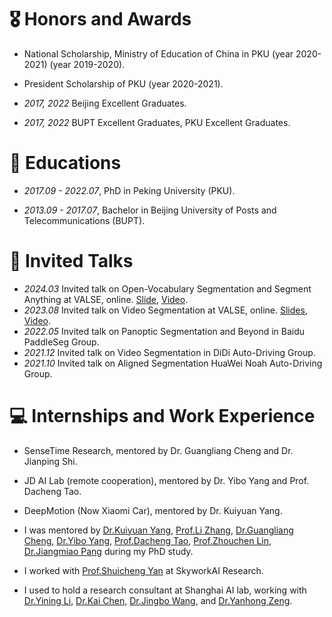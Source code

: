 # 🎖 Honors and Awards

- National Scholarship, Ministry of Education of China in PKU (year 2020-2021) (year 2019-2020).

- President Scholarship of PKU (year 2020-2021).

- *2017, 2022* Beijing Excellent Graduates.

- *2017, 2022* BUPT Excellent Graduates, PKU Excellent Graduates.


# 📖 Educations

- *2017.09 - 2022.07*, PhD in Peking University (PKU).

- *2013.09 - 2017.07*, Bachelor in Beijing University of Posts and Telecommunications (BUPT).


# 💬 Invited Talks

- *2024.03* Invited talk on Open-Vocabulary Segmentation and Segment Anything at VALSE, online. [Slide](../../project/paper_local/xiangtai_valse_talk_3_20_2024.pdf), [Video](https://www.bilibili.com/video/BV1PZ421b7U7/?spm_id_from=333.337.search-card.all.click&vd_source=6bb672e5bcff6f43a998d1ba30743967).
- *2023.08* Invited talk on Video Segmentation at VALSE, online. [Slides](../../project/paper_local/talk-valse-8-30-2023.pdf), [Video](https://www.bilibili.com/video/BV1Ku411u741/?spm_id_from=333.337.search-card.all.click&vd_source=6bb672e5bcff6f43a998d1ba30743967).
- *2022.05* Invited talk on Panoptic Segmentation and Beyond in Baidu PaddleSeg Group.
- *2021.12* Invited talk on Video Segmentation in DiDi Auto-Driving Group.
- *2021.10* Invited talk on Aligned Segmentation HuaWei Noah Auto-Driving Group.


# 💻 Internships and Work Experience

- SenseTime Research, mentored by Dr. Guangliang Cheng and Dr. Jianping Shi.

- JD AI Lab (remote cooperation), mentored by Dr. Yibo Yang and Prof. Dacheng Tao.

- DeepMotion (Now Xiaomi Car), mentored by Dr. Kuiyuan Yang.

- I was mentored by [Dr.Kuiyuan Yang](https://scholar.google.com/citations?user=g2gAY_0AAAAJ&hl=zh-CN), [Prof.Li Zhang](https://scholar.google.com.hk/citations?user=-wOTCE8AAAAJ&hl=vi), [Dr.Guangliang Cheng](https://scholar.google.com/citations?user=FToOC-wAAAAJ&hl=zh-CN), [Dr.Yibo Yang](https://iboing.github.io/), [Prof.Dacheng Tao](https://scholar.google.com/citations?user=RwlJNLcAAAAJ&hl=zh-CN), [Prof.Zhouchen Lin](https://zhouchenlin.github.io/), [Dr.Jiangmiao Pang](https://oceanpang.github.io/) during my PhD study.

- I worked with [Prof.Shuicheng Yan](https://scholar.google.com.hk/citations?user=DNuiPHwAAAAJ&hl=en) at SkyworkAI Research.

- I used to hold a research consultant at Shanghai AI lab, working with [Dr.Yining Li](https://scholar.google.com.hk/citations?user=y_cp1sUAAAAJ&hl=en), [Dr.Kai Chen](https://scholar.google.com.hk/citations?user=eGD0b7IAAAAJ&hl=en), [Dr.Jingbo Wang](https://scholar.google.co.uk/citations?user=GStTsxAAAAAJ&hl=zh-CN), and [Dr.Yanhong Zeng](https://scholar.google.com/citations?user=14LbnMIAAAAJ&hl=zh-CN).